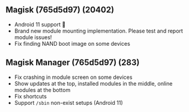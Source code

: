 ## Magisk (765d5d97) (20402)
- Android 11 support 🎉
- Brand new module mounting implementation. Please test and report module issues!
- Fix finding NAND boot image on some devices

## Magisk Manager (765d5d97) (283)
- Fix crashing in module screen on some devices
- Show updates at the top, installed modules in the middle, online modules at the bottom
- Fix shortcuts
- Support `/sbin` non-exist setups (Android 11)
